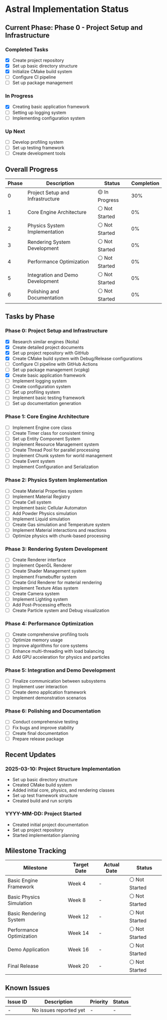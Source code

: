 # Astral Implementation Status

## Current Phase: Phase 0 - Project Setup and Infrastructure

### Completed Tasks
- [x] Create project repository
- [x] Set up basic directory structure
- [x] Initialize CMake build system
- [ ] Configure CI pipeline
- [ ] Set up package management

### In Progress
- [x] Creating basic application framework
- [ ] Setting up logging system
- [ ] Implementing configuration system

### Up Next
- [ ] Develop profiling system
- [ ] Set up testing framework
- [ ] Create development tools

## Overall Progress

| Phase | Description | Status | Completion |
|-------|-------------|--------|------------|
| 0 | Project Setup and Infrastructure | 🟡 In Progress | 30% |
| 1 | Core Engine Architecture | ⚪ Not Started | 0% |
| 2 | Physics System Implementation | ⚪ Not Started | 0% |
| 3 | Rendering System Development | ⚪ Not Started | 0% |
| 4 | Performance Optimization | ⚪ Not Started | 0% |
| 5 | Integration and Demo Development | ⚪ Not Started | 0% |
| 6 | Polishing and Documentation | ⚪ Not Started | 0% |

## Tasks by Phase

### Phase 0: Project Setup and Infrastructure
- [x] Research similar engines (Noita)
- [x] Create detailed project documents
- [x] Set up project repository with GitHub
- [x] Create CMake build system with Debug/Release configurations
- [ ] Configure CI pipeline with GitHub Actions
- [ ] Set up package management (vcpkg)
- [x] Create basic application framework
- [ ] Implement logging system
- [ ] Create configuration system
- [ ] Set up profiling system
- [ ] Implement basic testing framework
- [ ] Set up documentation generation

### Phase 1: Core Engine Architecture
- [ ] Implement Engine core class
- [ ] Create Timer class for consistent timing
- [ ] Set up Entity Component System
- [ ] Implement Resource Management system
- [ ] Create Thread Pool for parallel processing
- [ ] Implement Chunk system for world management
- [ ] Create Event system
- [ ] Implement Configuration and Serialization

### Phase 2: Physics System Implementation
- [ ] Create Material Properties system
- [ ] Implement Material Registry
- [ ] Create Cell system
- [ ] Implement basic Cellular Automaton
- [ ] Add Powder Physics simulation
- [ ] Implement Liquid simulation
- [ ] Create Gas simulation and Temperature system
- [ ] Implement Material interactions and reactions
- [ ] Optimize physics with chunk-based processing

### Phase 3: Rendering System Development
- [ ] Create Renderer interface
- [ ] Implement OpenGL Renderer
- [ ] Create Shader Management system
- [ ] Implement Framebuffer system
- [ ] Create Grid Renderer for material rendering
- [ ] Implement Texture Atlas system
- [ ] Create Camera system
- [ ] Implement Lighting system
- [ ] Add Post-Processing effects
- [ ] Create Particle system and Debug visualization

### Phase 4: Performance Optimization
- [ ] Create comprehensive profiling tools
- [ ] Optimize memory usage
- [ ] Improve algorithms for core systems
- [ ] Enhance multi-threading with load balancing
- [ ] Add GPU acceleration for physics and particles

### Phase 5: Integration and Demo Development
- [ ] Finalize communication between subsystems
- [ ] Implement user interaction
- [ ] Create demo application framework
- [ ] Implement demonstration scenarios

### Phase 6: Polishing and Documentation
- [ ] Conduct comprehensive testing
- [ ] Fix bugs and improve stability
- [ ] Create final documentation
- [ ] Prepare release package

## Recent Updates

### 2025-03-10: Project Structure Implementation
- Set up basic directory structure
- Created CMake build system
- Added initial core, physics, and rendering classes
- Set up test framework structure
- Created build and run scripts

### YYYY-MM-DD: Project Started 
- Created initial project documentation
- Set up project repository
- Started implementation planning

## Milestone Tracking

| Milestone | Target Date | Actual Date | Status |
|-----------|-------------|-------------|--------|
| Basic Engine Framework | Week 4 | - | ⚪ Not Started |
| Basic Physics Simulation | Week 8 | - | ⚪ Not Started |
| Basic Rendering System | Week 12 | - | ⚪ Not Started |
| Performance Optimization | Week 14 | - | ⚪ Not Started |
| Demo Application | Week 16 | - | ⚪ Not Started |
| Final Release | Week 20 | - | ⚪ Not Started |

## Known Issues

| Issue ID | Description | Priority | Status |
|----------|-------------|----------|--------|
| - | No issues reported yet | - | - |